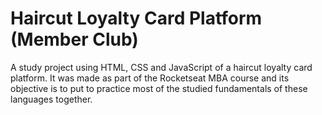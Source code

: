 # Haircut Loyalty Card Platform (Member Club)
A study project using HTML, CSS and JavaScript of a haircut loyalty card platform. It was made as part of the Rocketseat MBA course and its objective is to put to practice most of the studied fundamentals of these languages together.
